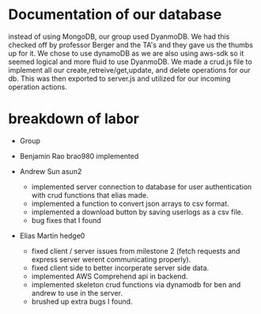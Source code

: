 # Documentation of our database
instead of using MongoDB, our group used DyanmoDB. We had this checked off by professor Berger and the TA's and they gave us the thumbs up for it.
 We chose to use dynamoDB as we are also using aws-sdk so it seemed logical and more fluid to use DyanmoDB. 
 We made a crud.js file to implement all our create,retreive/get,update, and delete operations for our db. 
 This was then exported to  server.js and utilized for our incoming operation actions.
# breakdown of labor
* Group

* Benjamin Rao brao980 
    implemented 
* Andrew Sun asun2
    - implemented server connection to database for user authentication with crud functions that elias made.
    - implemented a function to convert json arrays to csv format.
    - implemented a download button by saving userlogs as a csv file.
    - bug fixes that I found

* Elias Martin hedge0
    - fixed client / server issues from milestone 2 (fetch requests and express server werent communicating properly).
    - fixed client side to better incorperate server side data.
    - implemented AWS Comprehend api in backend.
    - implemented skeleton crud functions via dynamodb for ben and andrew to use in the server.
    - brushed up extra bugs I found.
